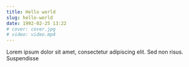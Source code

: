 ```yaml
---
title: Hello world
slug: hello-world
date: 1992-02-25 13:22
# cover: cover.jpg
# video: video.mp4
---
```


Lorem ipsum dolor sit amet, consectetur adipiscing elit. Sed non risus. Suspendisse
